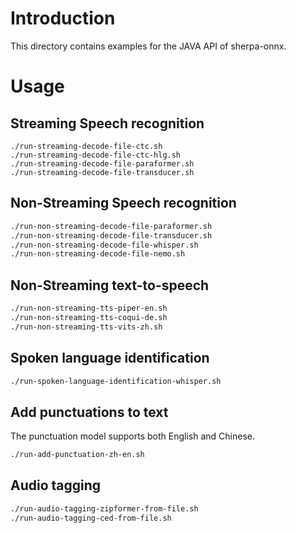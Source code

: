 # Introduction

This directory contains examples for the JAVA API of sherpa-onnx.

# Usage

## Streaming Speech recognition

```
./run-streaming-decode-file-ctc.sh
./run-streaming-decode-file-ctc-hlg.sh
./run-streaming-decode-file-paraformer.sh
./run-streaming-decode-file-transducer.sh
```

## Non-Streaming Speech recognition

```bash
./run-non-streaming-decode-file-paraformer.sh
./run-non-streaming-decode-file-transducer.sh
./run-non-streaming-decode-file-whisper.sh
./run-non-streaming-decode-file-nemo.sh
```

## Non-Streaming text-to-speech

```bash
./run-non-streaming-tts-piper-en.sh
./run-non-streaming-tts-coqui-de.sh
./run-non-streaming-tts-vits-zh.sh
```

## Spoken language identification

```bash
./run-spoken-language-identification-whisper.sh
```

## Add punctuations to text

The punctuation model supports both English and Chinese.

```bash
./run-add-punctuation-zh-en.sh
```

## Audio tagging

```bash
./run-audio-tagging-zipformer-from-file.sh
./run-audio-tagging-ced-from-file.sh
```
